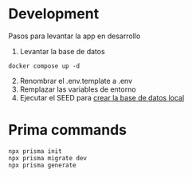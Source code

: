 # Development
Pasos para levantar la app en desarrollo

1. Levantar la base de datos
````
docker compose up -d
````

2. Renombrar el .env.template a .env
3. Remplazar las variables de entorno
4. Ejecutar el SEED para [crear la base de datos local](localhost:3000/api/seed)


# Prima commands
```
npx prisma init
npx prisma migrate dev
npx prisma generate
```